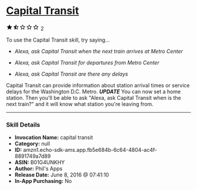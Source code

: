 # [Capital Transit](http://alexa.amazon.com/#skills/amzn1.echo-sdk-ams.app.fb5e684b-6c64-4804-ac4f-8891749a7d89)
![1.5 stars](../../images/ic_star_black_18dp_1x.png)![1.5 stars](../../images/ic_star_half_black_18dp_1x.png)![1.5 stars](../../images/ic_star_border_black_18dp_1x.png)![1.5 stars](../../images/ic_star_border_black_18dp_1x.png)![1.5 stars](../../images/ic_star_border_black_18dp_1x.png) 2

To use the Capital Transit skill, try saying...

* *Alexa, ask Capital Transit when the next train arrives at Metro Center*

* *Alexa, ask Capital Transit for departures from Metro Center*

* *Alexa, ask Capital Transit are there any delays*

Capital Transit can provide information about station arrival times or service delays for the Washington D.C. Metro.
***UPDATE***
You can now set a home station. Then you'll be able to ask "Alexa, ask Capital Transit when is the next train?" and it will know what station you're leaving from.

***

### Skill Details

* **Invocation Name:** capital transit
* **Category:** null
* **ID:** amzn1.echo-sdk-ams.app.fb5e684b-6c64-4804-ac4f-8891749a7d89
* **ASIN:** B01G4UNKHY
* **Author:** Phil's Apps
* **Release Date:** June 8, 2016 @ 07:41:10
* **In-App Purchasing:** No
